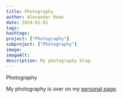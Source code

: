 ```yaml
---
title: Photography
author: Alexander Roan
date: 2024-01-01
tags: 
hashtags:
project: ["Photography"]
subproject: ["Photography"]
image: 
imageAlt:
description: My photography blog.
---
```


Photography

My photography is over on my [personal page](https://sodenoshirayuki.com/).
